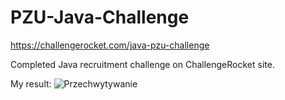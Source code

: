 # PZU-Java-Challenge
https://challengerocket.com/java-pzu-challenge

Completed Java recruitment challenge on ChallengeRocket site. 

My result:
![Przechwytywanie](https://user-images.githubusercontent.com/95163990/187758774-fc00b893-c892-4a0b-9f88-09eeecd239c0.PNG)
